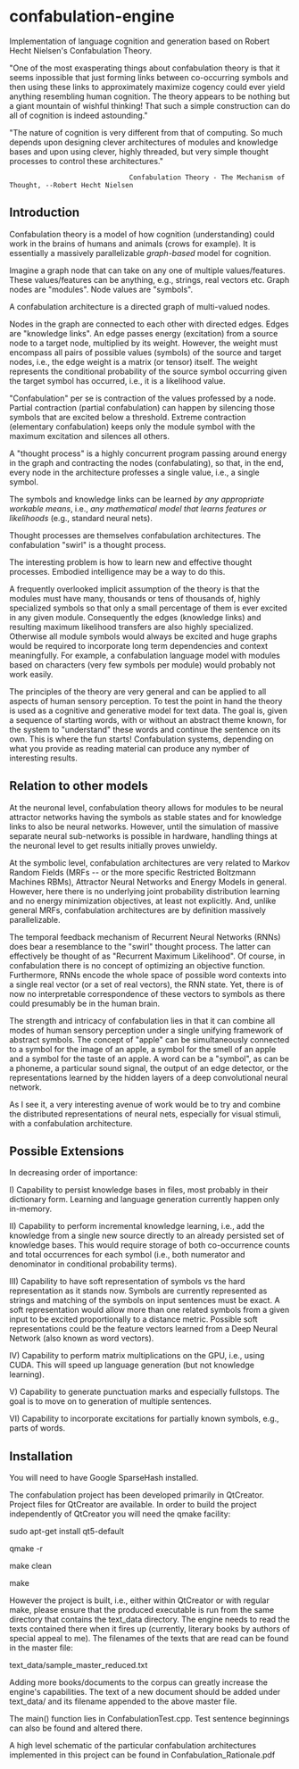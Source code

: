 confabulation-engine
====================

Implementation of language cognition and generation based on Robert Hecht Nielsen's Confabulation Theory.

"One of the most exasperating things about confabulation theory is that it seems inpossible that just forming links between co-occurring symbols and then using these links to approximately maximize cogency could ever yield anything resembling human cognition. The theory appears to be nothing but a giant mountain of wishful thinking! That such a simple construction can do all of cognition is indeed astounding."

"The nature of cognition is very different from that of computing. So much depends upon designing clever architectures of modules and knowledge bases and upon using clever, highly threaded, but very simple thought processes to control these architectures."

                                  Confabulation Theory - The Mechanism of Thought, --Robert Hecht Nielsen

Introduction
------------

Confabulation theory is a model of how cognition (understanding) could work in the brains of humans and animals (crows for example). It is essentially a massively parallelizable *graph-based* model for cognition.

Imagine a graph node that can take on any one of multiple values/features. These values/features can be anything, e.g., strings, real vectors etc. Graph nodes are "modules". Node values are "symbols". 

A confabulation architecture is a directed graph of multi-valued nodes. 

Nodes in the graph are connected to each other with directed edges. Edges are "knowledge links". An edge passes energy (excitation) from a source node to a target node, multiplied by its weight. However, the weight must encompass all pairs of possible values (symbols) of the source and target nodes, i.e., the edge weight is a matrix (or tensor) itself. The weight represents the conditional probability of the source symbol occurring given the target symbol has occurred, i.e., it is a likelihood value.

"Confabulation" per se is contraction of the values professed by a node. Partial contraction (partial confabulation) can happen by silencing those symbols that are excited below a threshold. Extreme contraction (elementary confabulation) keeps only the module symbol with the maximum excitation and silences all others.

A "thought process" is a highly concurrent program passing around energy in the graph and contracting the nodes (confabulating), so that, in the end, every node in the architecture professes a single value, i.e., a single symbol.

The symbols and knowledge links can be learned *by any appropriate workable means*, i.e., *any mathematical model that learns features or likelihoods* (e.g., standard neural nets).

Thought processes are themselves confabulation architectures. The confabulation "swirl" is a thought process.

The interesting problem is how to learn new and effective thought processes. Embodied intelligence may be a way to do this.

A frequently overlooked implicit assumption of the theory is that the modules must have many, thousands or tens of thousands of, highly specialized symbols so that only a small percentage of them is ever excited in any given module. Consequently the edges (knowledge links) and resulting maximum likelihood transfers are also highly specialized. Otherwise all module symbols would always be excited and huge graphs would be required to incorporate long term dependencies and context meaningfully. For example, a confabulation language model with modules based on characters (very few symbols per module) would probably not work easily.

The principles of the theory are very general and can be applied to all aspects of human sensory perception. To test the point in hand the theory is used as a cognitive and generative model for text data. The goal is, given a sequence of starting words, with or without an abstract theme known, for the system to "understand" these words and continue the sentence on its own. This is where the fun starts! Confabulation systems, depending on what you provide as reading material can produce any nymber of interesting results. 

Relation to other models
------------------------

At the neuronal level, confabulation theory allows for modules to be neural attractor networks having the symbols as stable states and for knowledge links to also be neural networks. However, until the simulation of massive separate neural sub-networks is possible in hardware, handling things at the neuronal level to get results initially proves unwieldy. 

At the symbolic level, confabulation architectures are very related to Markov Random Fields (MRFs -- or the more specific Restricted Boltzmann Machines RBMs), Attractor Neural Networks and Energy Models in general. However, here there is no underlying joint probability distribution learning and no energy minimization objectives, at least not explicitly. And, unlike general MRFs, confabulation architectures are by definition massively parallelizable.

The temporal feedback mechanism of Recurrent Neural Networks (RNNs) does bear a resemblance to the "swirl" thought process. The latter can effectively be thought of as "Recurrent Maximum Likelihood". Of course, in confabulation there is no concept of optimizing an objective function. Furthermore, RNNs encode the whole space of possible word contexts into a single real vector (or a set of real vectors), the RNN state. Yet, there is of now no interpretable correspondence of these vectors to symbols as there could presumably be in the human brain. 

The strength and intricacy of confabulation lies in that it can combine all modes of human sensory perception under a single unifying framework of abstract symbols. The concept of "apple" can be simultaneously connected to a symbol for the image of an apple, a symbol for the smell of an apple and a symbol for the taste of an apple. A word can be a "symbol", as can be a phoneme, a particular sound signal, the output of an edge detector, or the representations learned by the hidden layers of a deep convolutional neural network. 

As I see it, a very interesting avenue of work would be to try and combine the distributed representations of neural nets, especially for visual stimuli, with a confabulation architecture. 

Possible Extensions
-------------------

In decreasing order of importance:

I) Capability to persist knowledge bases in files, most probably in their dictionary form. Learning and language generation currently happen only in-memory.

II) Capability to perform incremental knowledge learning, i.e., add the knowledge from a single new source directly to an already persisted set of knowledge bases. This would require storage of both co-occurrence counts and total occurrences for each symbol (i.e., both numerator and denominator in conditional probability terms).

III) Capability to have soft representation of symbols vs the hard representation as it stands now. Symbols are currently represented as strings and matching of the symbols on input sentences must be exact. A soft representation would allow more than one related symbols from a given input to be excited proportionally to a distance metric. Possible soft representations could be the feature vectors learned from a Deep Neural Network (also known as word vectors). 

IV) Capability to perform matrix multiplications on the GPU, i.e., using CUDA. This will speed up language generation (but not knowledge learning).

V) Capability to generate punctuation marks and especially fullstops. The goal is to move on to generation of multiple sentences.

VI) Capability to incorporate excitations for partially known symbols, e.g., parts of words.

Installation
------------

You will need to have Google SparseHash installed.

The confabulation project has been developed primarily in QtCreator. Project files for QtCreator are available. In order 
to build the project independently of QtCreator you will need the qmake facility:

sudo apt-get install qt5-default

qmake -r

make clean

make 

However the project is built, i.e., either within QtCreator or with regular make, please ensure that the produced 
executable is run from the same directory that contains the text_data directory. The engine needs to read 
the texts contained there when it fires up (currently, literary books by authors of special appeal to me).
The filenames of the texts that are read can be found in the master file:

text_data/sample_master_reduced.txt

Adding more books/documents to the corpus can greatly increase the engine's capabilities. The text of a new 
document should be added under text_data/ and its filename appended to the above master file.

The main() function lies in ConfabulationTest.cpp. Test sentence beginnings can also be found and altered there.

A high level schematic of the particular confabulation architectures implemented in this project can be found in Confabulation_Rationale.pdf
